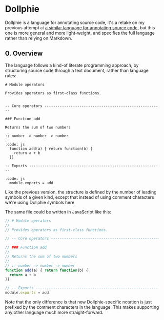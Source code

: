 Dollphie
========

Dollphie is a language for annotating source code, it's a retake on my previous
attempt at
[a similar language for annotating source code](http://killdream.github.io/blog/2013/02/unfancy-documentation/index.html),
but this one is more general and more light-weight, and specifies the full
language rather than relying on Markdown.


## 0. Overview

The language follows a kind-of literate programming approach, by structuring
source code through a text document, rather than language rules:

```text
# Module operators

Provides operators as first-class functions.


-- Core operators ------------------------------------------------------

### Function add

Returns the sum of two numbers

:: number -> number -> number

:code: js
  function add(a) { return function(b) {
    return a + b
  }}
  
-- Exports -------------------------------------------------------------

:code: js
  module.exports = add
```

Like the previous version, the structure is defined by the number of leading
symbols of a given kind, except that instead of using comment characters we're
using Dollphie symbols here.

The same file could be written in JavaScript like this:

```js
// # Module operators
//
// Provides operators as first-class functions.

// -- Core operators ---------------------------------------------------

// ### Function add
//
// Returns the sum of two numbers
//
// :: number -> number -> number
function add(a) { return function(b) {
  return a + b
}}

// -- Exports ----------------------------------------------------------
module.exports = add
```

Note that the only difference is that now Dollphie-specific notation is just
prefixed by the comment characters in the language. This makes supporting any
other language much more straight-forward.




